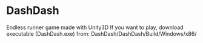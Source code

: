 # DashDash
Endless runner game made with Unity3D
If you want to play, download executable (DashDash.exe) from: DashDash/DashDash/Build/Windows/x86/
